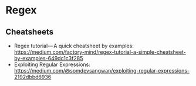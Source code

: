 # Regex

## Cheatsheets
- Regex tutorial — A quick cheatsheet by examples: https://medium.com/factory-mind/regex-tutorial-a-simple-cheatsheet-by-examples-649dc1c3f285
- Exploiting Regular Expressions: https://medium.com/@somdevsangwan/exploiting-regular-expressions-2192dbbd6936
